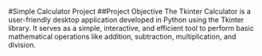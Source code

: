 #Simple Calculator Project
##Project Objective
The Tkinter Calculator is a user-friendly desktop application developed in Python using the Tkinter library. It serves as a simple, interactive, and efficient tool to perform basic mathematical operations like addition, subtraction, multiplication, and division.
